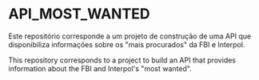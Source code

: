 # API_MOST_WANTED
Este repositório corresponde a um projeto de construção de uma API que disponibiliza informações sobre os "mais procurados" da FBI e Interpol. 

This repository corresponds to a project to build an API that provides information about the FBI and Interpol's "most wanted".
